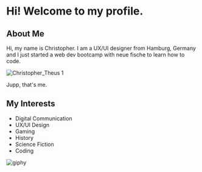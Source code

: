 # Hi! Welcome to my profile. 

## About Me
Hi, my name is Christopher. I am a UX/UI designer from Hamburg, Germany and I just started a web dev bootcamp with neue fische to learn how to code. 

![Christopher_Theus 1](https://github.com/CTheus/CTheus/assets/132352228/c85f0aa5-7149-45db-ad64-e285eac78cdc)

Jupp, that's me.

## My Interests
- Digital Communication
- UX/UI Design
- Gaming
- History
- Science Fiction
- Coding

![giphy](https://github.com/CTheus/CTheus/assets/132352228/ed30151a-ac0b-4526-8d9a-4f7b04dbbc6c)
